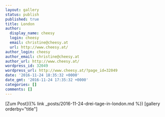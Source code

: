 ```yaml
---
layout: gallery
status: publish
published: true
title: London
author:
  display_name: cheesy
  login: cheesy
  email: christine@cheesy.at
  url: http://www.cheesy.at/
author_login: cheesy
author_email: christine@cheesy.at
author_url: http://www.cheesy.at/
wordpress_id: 32049
wordpress_url: http://www.cheesy.at/?page_id=32049
date: '2016-11-24 18:35:32 +0000'
date_gmt: '2016-11-24 17:35:32 +0000'
categories: []
comments: []
---
```


[Zum Post]({% link _posts/2016-11-24-drei-tage-in-london.md %})
[gallery orderby="title"]
